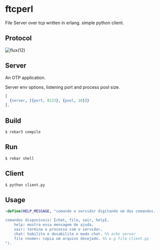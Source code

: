 # ftcperl

File Server over tcp written in erlang. 
simple python client.

Protocol
----

![flux(12)](https://github.com/Fabiokleis/ftcperl/assets/66813406/48f22bc2-3bc3-4fc6-8484-0cd3dc1f036a)



Server
----
An OTP application.

Server env options, listening port and process pool size.
```erlang
[
  {server, [{port, 8123}, {pool, 10}]}
].
```

Build
-----

    $ rebar3 compile

Run
----
    $ rebar shell

Client
----
    $ python client.py

Usage
----
```erlang
-define(HELP_MESSAGE, "comande o servidor digitando um dos comandos.

comandos disponiveis: [chat, file, sair, help].
    help: mostra essa mensagem de ajuda.
    sair: termina o processo com o servidor.
    chat: habilita e desabilita o modo chat. %% echo server
    file <nome>: copia um arquivo desejado. %% e.g file client.py
").
```
